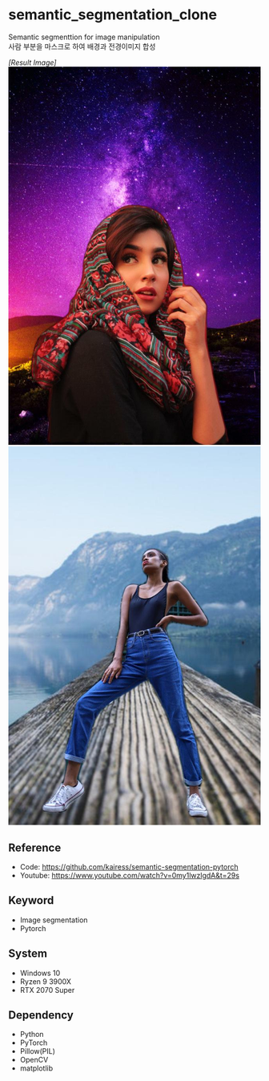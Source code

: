 # semantic_segmentation_clone

Semantic segmenttion for image manipulation  
사람 부분을 마스크로 하여 배경과 전경이미지 합성

_[Result Image]_
![Image0](https://github.com/yhhyunn/semantic_segmentation_clone/raw/master/result.jpg)
![Image1](https://github.com/yhhyunn/semantic_segmentation_clone/raw/master/result_other.jpg)

## Reference

- Code: https://github.com/kairess/semantic-segmentation-pytorch
- Youtube: https://www.youtube.com/watch?v=0my1lwzlgdA&t=29s

## Keyword

- Image segmentation
- Pytorch

## System

- Windows 10
- Ryzen 9 3900X
- RTX 2070 Super

## Dependency

- Python
- PyTorch
- Pillow(PIL)
- OpenCV
- matplotlib
